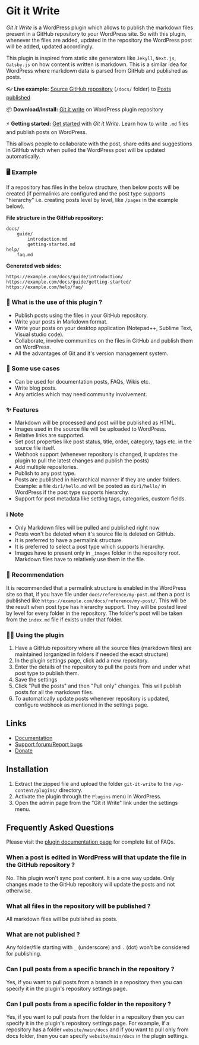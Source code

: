 # Git it Write

_Git it Write_ is a WordPress plugin which allows to publish the markdown files present in a GitHub repository to 
your WordPress site. So with this plugin, whenever the files are added, updated in the repository the WordPress post will be added, updated accordingly.

This plugin is inspired from static site generators like `Jekyll`, `Next.js`, `Gatsby.js` on how content is written is markdown. This is a similar idea for WordPress where markdown data is parsed from GitHub and published as posts.

👓 **Live example:** [Source GitHub repository](https://github.com/vaakash/aakash-web) (`/docs/` folder) to [Posts published](https://www.aakashweb.com/docs/)

📦 **Download/Install:** [Git it write](https://wordpress.org/plugins/git-it-write/) on WordPress plugin repository

⚡ **Getting started:** [Get started](https://www.aakashweb.com/docs/git-it-write/getting-started/) with _Git it Write_. Learn how to write `.md` files and publish posts on WordPress.

This allows people to collaborate with the post, share edits and suggestions in GitHub which when pulled the WordPress post will be updated automatically.

### 🖥️ Example

If a repository has files in the below structure, then below posts will be created (if permalinks are configured and 
the post type supports "hierarchy" i.e. creating posts level by level, like `/pages` in the example below).

**File structure in the GitHub repository:**

    docs/
        guide/
            introduction.md
            getting-started.md
    help/
        faq.md

 **Generated web sides:**

    https://example.com/docs/guide/introduction/
    https://example.com/docs/guide/getting-started/
    https://example.com/help/faq/

### 🎲 What is the use of this plugin ?

* Publish posts using the files in your GitHub repository.
* Write your posts in Markdown format.
* Write your posts on your desktop application (Notepad++, Sublime Text, Visual studio code).
* Collaborate, involve communities on the files in GitHub and publish them on WordPress.
* All the advantages of Git and it's version management system.

### 🚀 Some use cases

* Can be used for documentation posts, FAQs, Wikis etc.
* Write blog posts.
* Any articles which may need community involvement.

### ✨ Features

* Markdown will be processed and post will be published as HTML.
* Images used in the source file will be uploaded to WordPress.
* Relative links are supported.
* Set post properties like post status, title, order, category, tags etc. in the source file itself.
* Webhook support (whenever repository is changed, it updates the plugin to pull the latest changes and publish the posts)
* Add multiple repositories.
* Publish to any post type.
* Posts are published in hierarchical manner if they are under folders. Example: a file `dir1/hello.md` will be posted as `dir1/hello/` in WordPress if the post type supports hierarchy.
* Support for post metadata like setting tags, categories, custom fields.

### ℹ Note

* Only Markdown files will be pulled and published right now
* Posts won't be deleted when it's source file is deleted on GitHub.
* It is preferred to have a permalink structure.
* It is preferred to select a post type which supports hierarchy.
* Images have to present only in `_images` folder in the repository root. Markdown files have to relatively use them in the file.

### 🥗 Recommendation

It is recommended that a permalink structure is enabled in the WordPress site so that, if you have file under `docs/reference/my-post.md` then a post is published like `https://example.com/docs/reference/my-post/`. This will be the result when post type has hierarchy support. They will be posted level by level for every folder in the repository. The folder's post will be taken from the `index.md` file if exists under that folder.

### 🏃‍♂️ Using the plugin

1. Have a GitHub repository where all the source files (markdown files) are maintained (organized in folders if needed the exact structure)
2. In the plugin settings page, click add a new repository.
3. Enter the details of the repository to pull the posts from and under what post type to publish them.
4. Save the settings
5. Click "Pull the posts" and then "Pull only" changes. This will publish posts for all the markdown files.
6. To automatically update posts whenever repository is updated, configure webhook as mentioned in the settings page.

## Links

* [Documentation](https://www.aakashweb.com/docs/git-it-write/)
* [Support forum/Report bugs](https://www.aakashweb.com/forum/)
* [Donate](https://www.paypal.me/vaakash/)

## Installation

1. Extract the zipped file and upload the folder `git-it-write` to the `/wp-content/plugins/` directory.
2. Activate the plugin through the `Plugins` menu in WordPress.
3. Open the admin page from the "Git it Write" link under the settings menu.

## Frequently Asked Questions

Please visit the [plugin documentation page](https://www.aakashweb.com/docs/git-it-write/faq/) for complete list of FAQs.

### When a post is edited in WordPress will that update the file in the GitHub repository ?

No. This plugin won't sync post content. It is a one way update. Only changes made to the GitHub repository will update the posts and not otherwise.

### What all files in the repository will be published ?

All markdown files will be published as posts.

### What are not published ?

Any folder/file starting with `_` (underscore) and `.` (dot) won't be considered for publishing.

### Can I pull posts from a specific branch in the repository ?

Yes, if you want to pull posts from a branch in a repository then you can specify it in the plugin's repository settings page.

### Can I pull posts from a specific folder in the repository ?

Yes, if you want to pull posts from the folder in a repository then you can specify it in the plugin's repository settings page. For example, if a repository has a folder `website/main/docs` and if you want to pull only from docs folder, then you can specify `website/main/docs` in the plugin settings.

